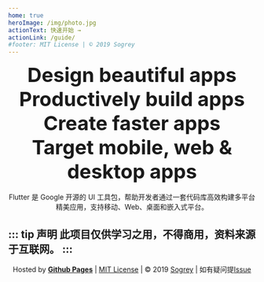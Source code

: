 ```yaml
---
home: true
heroImage: /img/photo.jpg
actionText: 快速开始 →
actionLink: /guide/
#footer: MIT License | © 2019 Sogrey
---
```

<p align="center">
<b style="font-size:40px">Design beautiful apps</b><br/>
<b style="font-size:40px">Productively build apps</b><br/>
<b style="font-size:40px">Create faster apps</b><br/>
<b style="font-size:40px">Target mobile, web & desktop apps</b><br/><br/>
Flutter 是 Google 开源的 UI 工具包，帮助开发者通过一套代码库高效构建多平台精美应用，支持移动、Web、桌面和嵌入式平台。
</p>

::: tip 声明
此项目仅供学习之用，不得商用，资料来源于互联网。
:::
---
<!-- 自定义footer -->
<p align="center">
Hosted by <a href="https://pages.github.com" target="_blank" style="font-weight:bold">Github Pages</a> | <a href="https://sogrey.github.io/about/mit.html" target="_blank">MIT License</a> | © 2019 <a href="https://sogrey.github.io" target="_blank">Sogrey</a> | 如有疑问提<a href="https://github.com/Sogrey/Flutter-Dart-Notes/issues/new" target="_blank">Issue</a> 
</p>
<br><br>
